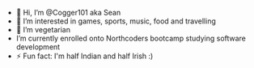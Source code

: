 - 👋 Hi, I’m @Cogger101 aka Sean
- 👀 I’m interested in games, sports, music, food and travelling
- 🌱 I’m vegetarian 
-  I’m currently enrolled onto Northcoders bootcamp studying software development
- ⚡ Fun fact: I'm half Indian and half Irish :)
